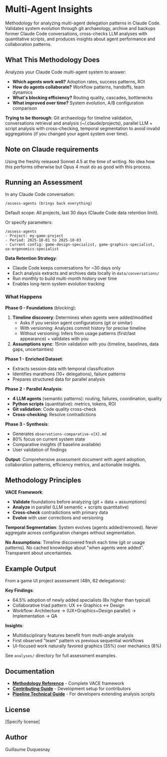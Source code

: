 # Multi-Agent Insights

Methodology for analyzing multi-agent delegation patterns in Claude Code. Validates system evolution through git archaeology, archive and backups former Claude Code conversations, cross-checks LLM analyses with quantitative scripts, and produces insights about agent performance and collaboration patterns.

## What This Methodology Does

Analyzes your Claude Code multi-agent system to answer:
- **Which agents work well?** Adoption rates, success patterns, ROI
- **How do agents collaborate?** Workflow patterns, handoffs, team dynamics
- **What's blocking efficiency?** Routing quality, cascades, bottlenecks
- **What improved over time?** System evolution, A/B configuration comparison

**Trying to be thorough**: Git archaeology for timeline validation, conversations retrieval and analysis (~/.claude/projects), parallel LLM + script analysis with cross-checking, temporal segmentation to avoid invalid aggregations (if you changed your agent system over time).

## Note on Claude requirements
Using the freshly released Sonnet 4.5 at the time of writing. No idea how this performs otherwise but Opus 4 must do as good with this process. 

## Running an Assessment

In any Claude Code conversation:

```
/assess-agents (brings back everything)
```

Default scope: All projects, last 30 days (Claude Code data retention limit).

Or specify parameters:

```
/assess-agents
- Project: my-game-project
- Period: 2025-10-01 to 2025-10-03
- Current config: game-design-specialist, game-graphics-specialist, ux-ergonomics-specialist
```

**Data Retention Strategy**:
- Claude Code keeps conversations for ~30 days only
- Each analysis extracts and archives data locally in `data/conversations/`
- Run monthly to build multi-month history over time
- Enables long-term system evolution tracking

### What Happens

**Phase 0 - Foundations** (blocking):
1. **Timeline discovery**: Determines when agents were added/modified
   - Asks if you version agent configurations (git or similar)
   - With versioning: Analyzes commit history for precise timeline
   - Without versioning: Infers from usage patterns (first/last appearance) + validates with you
2. **Assumptions sync**: 15min validation with you (timeline, baselines, data gaps, uncertainties)

**Phase 1 - Enriched Dataset**:
- Extracts session data with temporal classification
- Identifies marathons (10+ delegations), failure patterns
- Prepares structured data for parallel analysis

**Phase 2 - Parallel Analysis**:
- **4 LLM agents** (semantic patterns): routing, failures, coordination, quality
- **Python scripts** (quantitative): metrics, tokens, ROI
- **Git validation**: Code quality cross-check
- **Cross-checking**: Resolve contradictions

**Phase 3 - Synthesis**:
- Generates `observations-comparative-v[X].md`
- 80% focus on current system state
- Comparative insights (if baseline available)
- User validation of findings

**Output**: Comprehensive assessment document with agent adoption, collaboration patterns, efficiency metrics, and actionable insights.

## Methodology Principles

**VACE Framework**:
- **Validate** foundations before analyzing (git + data + assumptions)
- **Analyze** in parallel (LLM semantic + scripts quantitative)
- **Cross-check** contradictions with primary data
- **Evolve** with user corrections and versioning

**Temporal Segmentation**: System evolves (agents added/removed). Never aggregate across configuration changes without segmentation.

**No Assumptions**: Timeline discovered fresh each time (git or usage patterns). No cached knowledge about "when agents were added". Transparent about uncertainties.

## Example Output

From a game UI project assessment (48h, 62 delegations):

**Key Findings**:
- 64.5% adoption of newly added specialists (8x higher than typical)
- Collaborative triad pattern: UX ↔ Graphics ↔ Design
- Workflow: Architecture → (UX+Graphics+Design parallel) → Implementation → QA

**Insights**:
- Multidisciplinary features benefit from multi-angle analysis
- First observed "team" pattern vs previous sequential workflows
- UI-focused work naturally favored graphics (35%) over mechanics (8%)

See `analyses/` directory for full assessment examples.

## Documentation

- **[Methodology Reference](analyses/methodology/METHODOLOGIE-ANALYSE-RETROSPECTIVE.md)** - Complete VACE framework
- **[Contributing Guide](CONTRIBUTING.md)** - Development setup for contributors
- **[Pipeline Technical Guide](docs/PIPELINE.md)** - For developers extending analysis scripts

## License

[Specify license]

## Author

Guillaume Duquesnay
